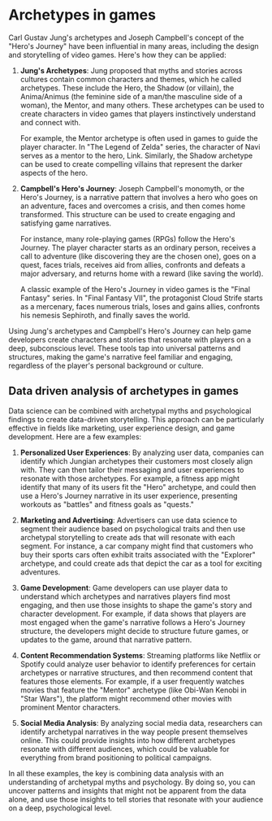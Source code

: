 # Archetypes in games

Carl Gustav Jung's archetypes and Joseph Campbell's concept of the "Hero's Journey" have been influential in many areas, including the design and storytelling of video games. Here's how they can be applied:

1. **Jung's Archetypes**: Jung proposed that myths and stories across cultures contain common characters and themes, which he called archetypes. These include the Hero, the Shadow (or villain), the Anima/Animus (the feminine side of a man/the masculine side of a woman), the Mentor, and many others. These archetypes can be used to create characters in video games that players instinctively understand and connect with.

   For example, the Mentor archetype is often used in games to guide the player character. In "The Legend of Zelda" series, the character of Navi serves as a mentor to the hero, Link. Similarly, the Shadow archetype can be used to create compelling villains that represent the darker aspects of the hero.

2. **Campbell's Hero's Journey**: Joseph Campbell's monomyth, or the Hero's Journey, is a narrative pattern that involves a hero who goes on an adventure, faces and overcomes a crisis, and then comes home transformed. This structure can be used to create engaging and satisfying game narratives.

   For instance, many role-playing games (RPGs) follow the Hero's Journey. The player character starts as an ordinary person, receives a call to adventure (like discovering they are the chosen one), goes on a quest, faces trials, receives aid from allies, confronts and defeats a major adversary, and returns home with a reward (like saving the world).

   A classic example of the Hero's Journey in video games is the "Final Fantasy" series. In "Final Fantasy VII", the protagonist Cloud Strife starts as a mercenary, faces numerous trials, loses and gains allies, confronts his nemesis Sephiroth, and finally saves the world.

Using Jung's archetypes and Campbell's Hero's Journey can help game developers create characters and stories that resonate with players on a deep, subconscious level. These tools tap into universal patterns and structures, making the game's narrative feel familiar and engaging, regardless of the player's personal background or culture.

## Data driven analysis of archetypes in games

Data science can be combined with archetypal myths and psychological findings to create data-driven storytelling. This approach can be particularly effective in fields like marketing, user experience design, and game development. Here are a few examples:

1. **Personalized User Experiences**: By analyzing user data, companies can identify which Jungian archetypes their customers most closely align with. They can then tailor their messaging and user experiences to resonate with those archetypes. For example, a fitness app might identify that many of its users fit the "Hero" archetype, and could then use a Hero's Journey narrative in its user experience, presenting workouts as "battles" and fitness goals as "quests."

2. **Marketing and Advertising**: Advertisers can use data science to segment their audience based on psychological traits and then use archetypal storytelling to create ads that will resonate with each segment. For instance, a car company might find that customers who buy their sports cars often exhibit traits associated with the "Explorer" archetype, and could create ads that depict the car as a tool for exciting adventures.

3. **Game Development**: Game developers can use player data to understand which archetypes and narratives players find most engaging, and then use those insights to shape the game's story and character development. For example, if data shows that players are most engaged when the game's narrative follows a Hero's Journey structure, the developers might decide to structure future games, or updates to the game, around that narrative pattern.

4. **Content Recommendation Systems**: Streaming platforms like Netflix or Spotify could analyze user behavior to identify preferences for certain archetypes or narrative structures, and then recommend content that features those elements. For example, if a user frequently watches movies that feature the "Mentor" archetype (like Obi-Wan Kenobi in "Star Wars"), the platform might recommend other movies with prominent Mentor characters.

5. **Social Media Analysis**: By analyzing social media data, researchers can identify archetypal narratives in the way people present themselves online. This could provide insights into how different archetypes resonate with different audiences, which could be valuable for everything from brand positioning to political campaigns.

In all these examples, the key is combining data analysis with an understanding of archetypal myths and psychology. By doing so, you can uncover patterns and insights that might not be apparent from the data alone, and use those insights to tell stories that resonate with your audience on a deep, psychological level.